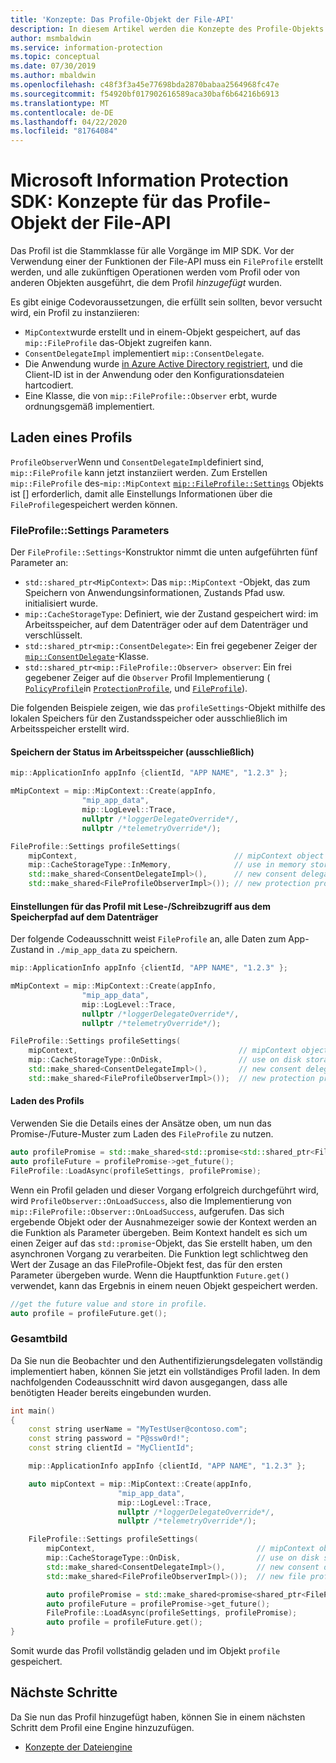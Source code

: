```yaml
---
title: 'Konzepte: Das Profile-Objekt der File-API'
description: In diesem Artikel werden die Konzepte des Profile-Objekts der File-API erläutert, das während der Anwendungsinitialisierung erstellt wird.
author: msmbaldwin
ms.service: information-protection
ms.topic: conceptual
ms.date: 07/30/2019
ms.author: mbaldwin
ms.openlocfilehash: c48f3f3a45e77698bda2870babaa2564968fc47e
ms.sourcegitcommit: f54920bf017902616589aca30baf6b64216b6913
ms.translationtype: MT
ms.contentlocale: de-DE
ms.lasthandoff: 04/22/2020
ms.locfileid: "81764084"
---
```

# <a name="microsoft-information-protection-sdk---file-api-profile-concepts"></a>Microsoft Information Protection SDK: Konzepte für das Profile-Objekt der File-API

Das Profil ist die Stammklasse für alle Vorgänge im MIP SDK. Vor der Verwendung einer der Funktionen der File-API muss ein `FileProfile` erstellt werden, und alle zukünftigen Operationen werden vom Profil oder von anderen Objekten ausgeführt, die dem Profil *hinzugefügt* wurden.

Es gibt einige Codevoraussetzungen, die erfüllt sein sollten, bevor versucht wird, ein Profil zu instanziieren:

- `MipContext`wurde erstellt und in einem-Objekt gespeichert, auf das `mip::FileProfile` das-Objekt zugreifen kann.
- `ConsentDelegateImpl` implementiert `mip::ConsentDelegate`.
- Die Anwendung wurde [in Azure Active Directory registriert](/azure/active-directory/develop/quickstart-v1-integrate-apps-with-azure-ad.md), und die Client-ID ist in der Anwendung oder den Konfigurationsdateien hartcodiert.
- Eine Klasse, die von `mip::FileProfile::Observer` erbt, wurde ordnungsgemäß implementiert.

## <a name="load-a-profile"></a>Laden eines Profils

`ProfileObserver`Wenn und `ConsentDelegateImpl`definiert sind, `mip::FileProfile` kann jetzt instanziiert werden. Zum Erstellen `mip::FileProfile` des-`mip::MipContext` [`mip::FileProfile::Settings`](reference/class_mip_fileprofile_settings.md) Objekts ist [] erforderlich, damit alle Einstellungs Informationen über die `FileProfile`gespeichert werden können.

### <a name="fileprofilesettings-parameters"></a>FileProfile::Settings Parameters

Der `FileProfile::Settings`-Konstruktor nimmt die unten aufgeführten fünf Parameter an:

- `std::shared_ptr<MipContext>`: Das `mip::MipContext` -Objekt, das zum Speichern von Anwendungsinformationen, Zustands Pfad usw. initialisiert wurde.
- `mip::CacheStorageType`: Definiert, wie der Zustand gespeichert wird: im Arbeitsspeicher, auf dem Datenträger oder auf dem Datenträger und verschlüsselt.
- `std::shared_ptr<mip::ConsentDelegate>`: Ein frei gegebener Zeiger der [`mip::ConsentDelegate`](reference/class_mip_consentdelegate.md)-Klasse.
- `std::shared_ptr<mip::FileProfile::Observer> observer`: Ein frei gegebener Zeiger auf die `Observer` Profil Implementierung ( [`PolicyProfile`](reference/class_mip_policyprofile_observer.md)in [`ProtectionProfile`](reference/class_mip_protectionprofile_observer.md), und [`FileProfile`](reference/class_mip_fileprofile_observer.md)).

Die folgenden Beispiele zeigen, wie das `profileSettings`-Objekt mithilfe des lokalen Speichers für den Zustandsspeicher oder ausschließlich im Arbeitsspeicher erstellt wird. 

#### <a name="store-state-in-memory-only"></a>Speichern der Status im Arbeitsspeicher (ausschließlich)

```cpp
mip::ApplicationInfo appInfo {clientId, "APP NAME", "1.2.3" };

mMipContext = mip::MipContext::Create(appInfo,
                "mip_app_data",
                mip::LogLevel::Trace,
                nullptr /*loggerDelegateOverride*/,
                nullptr /*telemetryOverride*/);

FileProfile::Settings profileSettings(
    mipContext,                                   // mipContext object
    mip::CacheStorageType::InMemory,              // use in memory storage
    std::make_shared<ConsentDelegateImpl>(),      // new consent delegate
    std::make_shared<FileProfileObserverImpl>()); // new protection profile observer
```

#### <a name="readwrite-profile-settings-from-storage-path-on-disk"></a>Einstellungen für das Profil mit Lese-/Schreibzugriff aus dem Speicherpfad auf dem Datenträger

Der folgende Codeausschnitt weist `FileProfile` an, alle Daten zum App-Zustand in `./mip_app_data` zu speichern.

```cpp
mip::ApplicationInfo appInfo {clientId, "APP NAME", "1.2.3" };

mMipContext = mip::MipContext::Create(appInfo,
                "mip_app_data",
                mip::LogLevel::Trace,
                nullptr /*loggerDelegateOverride*/,
                nullptr /*telemetryOverride*/);

FileProfile::Settings profileSettings(
    mipContext,                                    // mipContext object
    mip::CacheStorageType::OnDisk,                 // use on disk storage    
    std::make_shared<ConsentDelegateImpl>(),       // new consent delegate
    std::make_shared<FileProfileObserverImpl>());  // new protection profile observer
```

#### <a name="load-the-profile"></a>Laden des Profils

Verwenden Sie die Details eines der Ansätze oben, um nun das Promise-/Future-Muster zum Laden des `FileProfile` zu nutzen.

```cpp
auto profilePromise = std::make_shared<std::promise<std::shared_ptr<FileProfile>>>();
auto profileFuture = profilePromise->get_future();
FileProfile::LoadAsync(profileSettings, profilePromise);
```

Wenn ein Profil geladen und dieser Vorgang erfolgreich durchgeführt wird, wird `ProfileObserver::OnLoadSuccess`, also die Implementierung von `mip::FileProfile::Observer::OnLoadSuccess`, aufgerufen. Das sich ergebende Objekt oder der Ausnahmezeiger sowie der Kontext werden an die Funktion als Parameter übergeben. Beim Kontext handelt es sich um einen Zeiger auf das `std::promise`-Objekt, das Sie erstellt haben, um den asynchronen Vorgang zu verarbeiten. Die Funktion legt schlichtweg den Wert der Zusage an das FileProfile-Objekt fest, das für den ersten Parameter übergeben wurde. Wenn die Hauptfunktion `Future.get()` verwendet, kann das Ergebnis in einem neuen Objekt gespeichert werden.

```cpp
//get the future value and store in profile. 
auto profile = profileFuture.get();
```

### <a name="putting-it-together"></a>Gesamtbild

Da Sie nun die Beobachter und den Authentifizierungsdelegaten vollständig implementiert haben, können Sie jetzt ein vollständiges Profil laden. In dem nachfolgenden Codeausschnitt wird davon ausgegangen, dass alle benötigten Header bereits eingebunden wurden.

```cpp
int main()
{
    const string userName = "MyTestUser@contoso.com";
    const string password = "P@ssw0rd!";
    const string clientId = "MyClientId";

    mip::ApplicationInfo appInfo {clientId, "APP NAME", "1.2.3" };

    auto mipContext = mip::MipContext::Create(appInfo,
                        "mip_app_data",
                        mip::LogLevel::Trace,
                        nullptr /*loggerDelegateOverride*/,
                        nullptr /*telemetryOverride*/);

    FileProfile::Settings profileSettings(
        mipContext,                                    // mipContext object
        mip::CacheStorageType::OnDisk,                 // use on disk storage        
        std::make_shared<ConsentDelegateImpl>(),       // new consent delegate
        std::make_shared<FileProfileObserverImpl>());  // new file profile observer

        auto profilePromise = std::make_shared<promise<shared_ptr<FileProfile>>>();
        auto profileFuture = profilePromise->get_future();
        FileProfile::LoadAsync(profileSettings, profilePromise);
        auto profile = profileFuture.get();
}
```

Somit wurde das Profil vollständig geladen und im Objekt `profile` gespeichert.

## <a name="next-steps"></a>Nächste Schritte

Da Sie nun das Profil hinzugefügt haben, können Sie in einem nächsten Schritt dem Profil eine Engine hinzuzufügen. 

- [Konzepte der Dateiengine](concept-profile-engine-file-engine-cpp.md)
